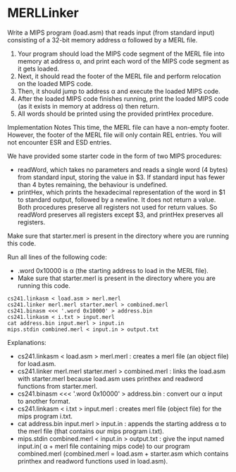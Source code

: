 # MERLLinker

Write a MIPS program (load.asm) that reads input (from standard input) consisting of a 32-bit memory address α followed by a MERL file.

1. Your program should load the MIPS code segment of the MERL file into memory at address α, and print each word of the MIPS code segment as it gets loaded.
2. Next, it should read the footer of the MERL file and perform relocation on the loaded MIPS code.
3. Then, it should jump to address α and execute the loaded MIPS code.
4. After the loaded MIPS code finishes running, print the loaded MIPS code (as it exists in memory at address α) then return.
5. All words should be printed using the provided printHex procedure.

Implementation Notes
This time, the MERL file can have a non-empty footer. However, the footer of the MERL file will only contain REL entries. You will not encounter ESR and ESD entries.


We have provided some starter code in the form of two MIPS procedures:

- readWord, which takes no parameters and reads a single word (4 bytes) from standard input, storing the value in $3. If standard input has fewer than 4 bytes remaining, the behaviour is undefined.
- printHex, which prints the hexadecimal representation of the word in $1 to standard output, followed by a newline. It does not return a value.
Both procedures preserve all registers not used for return values. So readWord preserves all registers except $3, and printHex preserves all registers.

Make sure that starter.merl is present in the directory where you are running this code.


Run all lines of the following code:
- .word 0x10000 is α (the starting address to load in the MERL file).
- Make sure that starter.merl is present in the directory where you are running this code.

```
cs241.linkasm < load.asm > merl.merl
cs241.linker merl.merl starter.merl > combined.merl
cs241.binasm <<< '.word 0x10000' > address.bin
cs241.linkasm < i.txt > input.merl
cat address.bin input.merl > input.in
mips.stdin combined.merl < input.in > output.txt
```

Explanations:
- cs241.linkasm < load.asm > merl.merl : creates a merl file (an object file) for load.asm.
- cs241.linker merl.merl starter.merl > combined.merl : links the load.asm with starter.merl because load.asm uses printhex and readword functions from starter.merl.
- cs241.binasm <<< '.word 0x10000' > address.bin : convert our α input to another format.
- cs241.linkasm < i.txt > input.merl : creates merl file (object file) for the mips program i.txt.
- cat address.bin input.merl > input.in : appends the starting address α to the merl file (that contains our mips program i.txt).
- mips.stdin combined.merl < input.in > output.txt : give the input named input.in( α + merl file containing mips code) to our program combined.merl (combined.merl = load.asm + starter.asm which contains printhex and readword functions used in load.asm).




